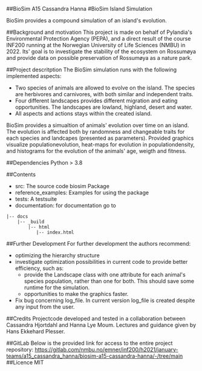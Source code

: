 ##BioSim A15 Cassandra Hanna
#BioSim Island Simulation

BioSim provides a compound simulation of an island's evolution.

##Background and motivation
This project is made on behalf of Pylandia's Environmental Protection Agency (PEPA), 
and a direct result of the course INF200 running at the Norwegian University of Life Sciences
(NMBU) in 2022. Its' goal is to investigate the stability of the ecosystem on Rossumøya and
provide data on possible preservation of Rossumøya as a nature park.

##Project descritption
The BioSim simulation runs with the following implemented aspects:
* Two species of animals are allowed to evolve on the island. 
The species are herbivores and carnivores, with both similar and independent traits.
* Four different landscapes provides different migration and 
eating opportunities. The landscapes are lowland, highland, desert and water.
* All aspects and actions stays within the created island.

BioSim provides a simualtion of animals' evolution over time on an island.
The evolution is affected both by randomness and changeable traits for each species 
and landcapes (presented as parameters).
Provided graphics visualize populationevolution, heat-maps for evolution in populationdensity,
and histograms for the evolution of the animals' age, weigth and fitness.

##Dependencies
Python > 3.8

##Contents
* src: The source code biosim Package
* reference_examples: Examples for using the package
* tests: A testsuite
* documentation: for documentation go to
```
|-- docs
    |-- _build
        |-- html
           |-- index.html
```
##Further Development
For further development the authors recommend:
* optimizing the hierarchy structure
* investigate optimization possibilities in current code 
to provide better efficiency, such as:
  * provide the Landscape class with one attribute for each animal's species
population, rather than one for both. This should save some runtime for the simulation.
  * opportunities to make the graphics faster.
* Fix bug concerning log_file. In current version log_file is created
despite any input from the user.

##Credits
Projectcode developed and tested in a collaboration between Cassandra Hjortdahl and Hanna Lye Moum.
Lectures and guidance given by Hans Ekkehard Plesser.

##GitLab
Below is the provided link for access to the entire project repository:
https://gitlab.com/nmbu.no/emner/inf200/h2021/january-teams/a15_cassandra_hanna/biosim-a15-cassandra-hanna/-/tree/main
##Licence
MIT

